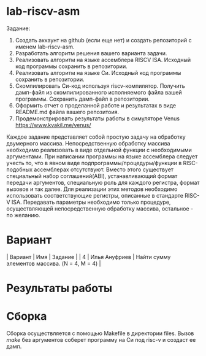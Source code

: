 # lab-riscv-asm
Задание:
1. Создать аккаунт на github (если еще нет) и создать репозиторий с именем lab-riscv-asm.
2. Разработать алгоритм решения вашего варианта задачи.
3. Реализовать алгоритм на языке ассемблера RISCV ISA. Исходный код программы
сохранить в репозитории.
4. Реализовать алгоритм на языке Си. Исходный код программы сохранить в репозитории.
5. Скомпилировать Си-код используя riscv-компилятор. Получить дамп-файл из
скомпилированного исполняемого файла вашей программы. Сохранить дамп-файл в
репозитории.
6. Оформить отчет о проделанной работе и результатах в виде README.md файла вашего
репозитоия.
7. Продемонстрировать результаты работы в симуляторе Venus https://www.kvakil.me/venus/

Каждое задание представляет собой простую задачу на обработку двумерного массива. Непосредственную обработку массива необходимо реализовать в виде отдельной функции с необходимыми аргументами. При написании программы на языке ассемблера следует учесть то, что в явном виде подпрограммы/процедуры/функции в RISC-подобных ассемблерах отсутствуют. Вместо этого существует специальный набор соглашений(ABI), устанавливающий формат передачи аргументов, специальную роль для каждого регистра, формат вызовов и так далее. Для реализации этих методов необходимо использовать соответствующие регистры, описанные в стандарте RISC-V ISA. Передавать параметры необходимо только процедуре, осуществляющей непосредственную обработку массива, остальное - по желанию.

# Вариант

| Вариант | Имя           | Задание |
| 4       | Илья Ануфриев | Найти сумму элементов массива. (N = 4, M = 4) |

# Результаты работы

# Сборка
Сборка осуществляется с помощью Makefile в директории files.
Вызов *make* без аргументов соберет программу на Си под risc-v и создаст ее дамп.